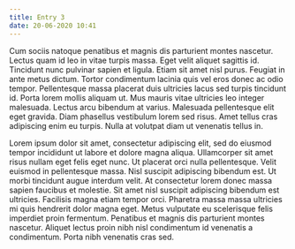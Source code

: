```yaml
---
title: Entry 3
date: 20-06-2020 10:41
---
```


Cum sociis natoque penatibus et magnis dis parturient montes nascetur. Lectus quam id leo in vitae turpis massa. Eget velit aliquet sagittis id. Tincidunt nunc pulvinar sapien et ligula. Etiam sit amet nisl purus. Feugiat in ante metus dictum. Tortor condimentum lacinia quis vel eros donec ac odio tempor. Pellentesque massa placerat duis ultricies lacus sed turpis tincidunt id. Porta lorem mollis aliquam ut. Mus mauris vitae ultricies leo integer malesuada. Lectus arcu bibendum at varius. Malesuada pellentesque elit eget gravida. Diam phasellus vestibulum lorem sed risus. Amet tellus cras adipiscing enim eu turpis. Nulla at volutpat diam ut venenatis tellus in.

Lorem ipsum dolor sit amet, consectetur adipiscing elit, sed do eiusmod tempor incididunt ut labore et dolore magna aliqua. Ullamcorper sit amet risus nullam eget felis eget nunc. Ut placerat orci nulla pellentesque. Velit euismod in pellentesque massa. Nisl suscipit adipiscing bibendum est. Ut morbi tincidunt augue interdum velit. At consectetur lorem donec massa sapien faucibus et molestie. Sit amet nisl suscipit adipiscing bibendum est ultricies. Facilisis magna etiam tempor orci. Pharetra massa massa ultricies mi quis hendrerit dolor magna eget. Metus vulputate eu scelerisque felis imperdiet proin fermentum. Penatibus et magnis dis parturient montes nascetur. Aliquet lectus proin nibh nisl condimentum id venenatis a condimentum. Porta nibh venenatis cras sed.